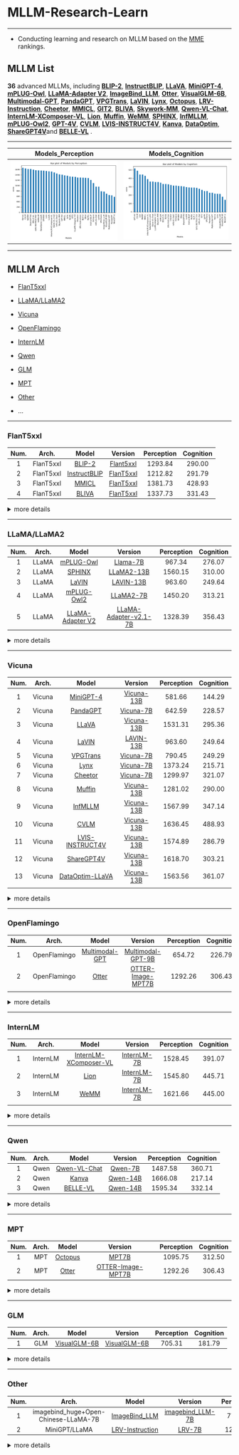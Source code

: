 # MLLM-Research-Learn

---

- Conducting learning and research on MLLM based on the [MME](https://github.com/BradyFU/Awesome-Multimodal-Large-Language-Models) rankings.

## MLLM List

**36** advanced MLLMs, including [**BLIP-2**](https://arxiv.org/pdf/2301.12597.pdf), [**InstructBLIP**](https://arxiv.org/pdf/2305.06500.pdf), [**LLaVA**](https://arxiv.org/pdf/2304.08485.pdf), [**MiniGPT-4**](https://arxiv.org/pdf/2304.10592.pdf), [**mPLUG-Owl**](https://arxiv.org/pdf/2304.14178.pdf), [**LLaMA-Adapter V2**](https://arxiv.org/pdf/2304.15010.pdf), [**ImageBind_LLM**](https://github.com/OpenGVLab/LLaMA-Adapter/tree/main), [**Otter**](https://arxiv.org/pdf/2305.03726.pdf), [**VisualGLM-6B**](https://github.com/THUDM/VisualGLM-6B), [**Multimodal-GPT**](https://arxiv.org/pdf/2305.04790.pdf), [**PandaGPT**](https://arxiv.org/pdf/2305.16355.pdf), [**VPGTrans**](https://arxiv.org/pdf/2305.01278.pdf), [**LaVIN**](https://arxiv.org/pdf/2305.15023.pdf), [**Lynx**](https://arxiv.org/pdf/2307.02469.pdf), [**Octopus**](https://github.com/gray311/UnifiedMultimodalInstructionTuning), [**LRV-Instruction**](https://arxiv.org/pdf/2306.14565.pdf), [**Cheetor**](https://arxiv.org/pdf/2308.04152.pdf), [**MMICL**](https://github.com/HaozheZhao/MIC), [**GIT2**](https://arxiv.org/pdf/2205.14100.pdf), [**BLIVA**](https://arxiv.org/pdf/2308.09936.pdf), [**Skywork-MM**](https://github.com/will-singularity/Skywork-MM/tree/main), [**Qwen-VL-Chat**](https://arxiv.org/pdf/2308.12966.pdf), [**InternLM-XComposer-VL**](https://arxiv.org/pdf/2309.15112.pdf), [**Lion**](https://github.com/mynameischaos/Lion), [**Muffin**](https://github.com/thunlp/Muffin), [**WeMM**](https://github.com/scenarios/WeMM), [**SPHINX**](https://github.com/Alpha-VLLM/LLaMA2-Accessory/tree/main/SPHINX), [**InfMLLM**](https://github.com/mightyzau/InfMLLM), [**mPLUG-Owl2**](https://github.com/X-PLUG/mPLUG-Owl/tree/main/mPLUG-Owl2), [**GPT-4V**](https://cdn.openai.com/papers/GPTV_System_Card.pdf), [**CVLM**](https://github.com/buptlihang/CVLM), [**LVIS-INSTRUCT4V**](https://arxiv.org/pdf/2311.07574.pdf), [**Kanva**](https://github.com/llp1992/Kanva), [**DataOptim**](https://github.com/BAAI-DCAI/DataOptim), [**ShareGPT4V**](https://github.com/InternLM/InternLM-XComposer/tree/main/projects/ShareGPT4V)and **[BELLE-VL](https://huggingface.co/BELLE-2/BELLE-VL)** .

---

|                      Models_Perception                       |                       Models_Cognition                       |
| :----------------------------------------------------------: | :----------------------------------------------------------: |
| ![Models_Perception_bar_plot](./images/bar/Models_Perception_bar_plot.png) | ![Models_Cognition_bar_plot](./images/bar/Models_Cognition_bar_plot.png) |



---

## MLLM Arch

- [FlanT5xxl](#FlanT5xxl)

- [LLaMA/LLaMA2](#LLaMA/LLaMA2)

- [Vicuna](#Vicuna)

- [OpenFlamingo](#OpenFlamingo)

- [InternLM](#InternLM)

- [Qwen](#Qwen)

- [GLM](#GLM)

- [MPT](#MPT)

- [Other](#Other)

- ...

---

### FlanT5xxl

| Num. |   Arch.   |                        Model                         |                           Version                            | Perception | Cognition |
| :--: | :-------: | :--------------------------------------------------: | :----------------------------------------------------------: | :--------: | :-------: |
|  1   | FlanT5xxl |    [BLIP-2](https://arxiv.org/pdf/2301.12597.pdf)    | [Flant5xxl](https://github.com/salesforce/LAVIS/tree/main/projects/blip2) |  1293.84   |  290.00   |
|  2   | FlanT5xxl | [InstructBLIP](https://arxiv.org/pdf/2305.06500.pdf) | [FlanT5xxl](https://github.com/salesforce/LAVIS/tree/main/projects/instructblip) |  1212.82   |  291.79   |
|  3   | FlanT5xxl |      [MMICL](https://github.com/HaozheZhao/MIC)      |      [FlanT5xxl](https://arxiv.org/pdf/2309.07915.pdf)       |  1381.73   |  428.93   |
|  4   | FlanT5xxl |    [BLIVA](https://arxiv.org/pdf/2308.09936.pdf)     |       [FlanT5xxl](https://github.com/mlpc-ucsd/BLIVA)        |  1337.73   |  331.43   |


<details><summary>more details </summary>
<p align="center">
  <img src="./images/chart/evaluation_chart_FlanT5xxl_1125.png" width="30%" height="30%"></p>

#### Perception
|                        Models                        |                           version                            | existence | count  | position | color  |  OCR   | posters |  cast  | scene  | landmark | artwork |  score  |
| :--------------------------------------------------: | :----------------------------------------------------------: | :-------: | :----: | :------: | :----: | :----: | :-----: | :----: | :----: | :------: | :-----: | :-----: |
|    [BLIP-2](https://arxiv.org/pdf/2301.12597.pdf)    | [Flant5xxl](https://github.com/salesforce/LAVIS/tree/main/projects/blip2) |  160.00   | 135.00 |  73.33   | 148.33 | 110.00 | 141.84  | 105.59 | 145.25 |  138.00  | 136.50  | 1293.84 |
| [InstructBLIP](https://arxiv.org/pdf/2305.06500.pdf) | [FlanT5xxl](https://github.com/salesforce/LAVIS/tree/main/projects/instructblip) |  185.00   | 143.33 |  66.67   | 153.33 | 72.50  | 123.81  | 101.18 | 153.00 |  79.75   | 134.25  | 1212.82 |
|      [MMICL](https://github.com/HaozheZhao/MIC)      |      [FlanT5xxl](https://arxiv.org/pdf/2309.07915.pdf)       |  170.00   | 160.00 |  81.67   | 156.67 | 100.00 | 146.26  | 141.76 | 153.75 |  136.13  | 135.50  | 1381.73 |
|    [BLIVA](https://arxiv.org/pdf/2308.09936.pdf)     |       [FlanT5xxl](https://github.com/mlpc-ucsd/BLIVA)        |  180.00   | 138.33 |  81.67   | 180.00 | 87.50  | 155.10  | 140.88 | 151.50 |  89.50   | 133.25  | 1337.73 |

#### Cognition

|                        Models                        |                           version                            | Common_Sense_Reasoning | Numerical_Calculation | Text_Translation | Code_Reasoning | score  |
| :--------------------------------------------------: | :----------------------------------------------------------: | :--------------------: | :-------------------: | :--------------: | :------------: | :----: |
|    [BLIP-2](https://arxiv.org/pdf/2301.12597.pdf)    | [Flant5xxl](https://github.com/salesforce/LAVIS/tree/main/projects/blip2) |         110.00         |         40.00         |      65.00       |     75.00      | 290.00 |
| [InstructBLIP](https://arxiv.org/pdf/2305.06500.pdf) | [FlanT5xxl](https://github.com/salesforce/LAVIS/tree/main/projects/instructblip) |         129.29         |         40.00         |      65.00       |     57.50      | 291.79 |
|      [MMICL](https://github.com/HaozheZhao/MIC)      |      [FlanT5xxl](https://arxiv.org/pdf/2309.07915.pdf)       |         136.43         |         82.50         |      132.50      |     77.50      | 428.93 |
|    [BLIVA](https://arxiv.org/pdf/2308.09936.pdf)     |       [FlanT5xxl](https://github.com/mlpc-ucsd/BLIVA)        |         136.43         |         57.50         |      77.50       |     60.00      | 331.43 |
</details>





---

### LLaMA/LLaMA2

| Num. | Arch. |                            Model                             |                           Version                            | Perception | Cognition |
| :--: | :---: | :----------------------------------------------------------: | :----------------------------------------------------------: | :--------: | :-------: |
|  1   | LLaMA |      [mPLUG-Owl](https://arxiv.org/pdf/2304.14178.pdf)       | [Llama-7B](https://huggingface.co/MAGAer13/mplug-owl-llama-7b) |   967.34   |  276.07   |
|  2   | LLaMA | [SPHINX](https://github.com/Alpha-VLLM/LLaMA2-Accessory/tree/main/SPHINX) | [LLaMA2-13B](https://github.com/Alpha-VLLM/LLaMA2-Accessory/tree/main/SPHINX) |  1560.15   |  310.00   |
|  3   | LLaMA |        [LaVIN](https://arxiv.org/pdf/2305.15023.pdf)         |       [LAVIN-13B](https://github.com/luogen1996/LaVIN)       |   963.60   |  249.64   |
|  4   | LLaMA |      [mPLUG-Owl2](https://arxiv.org/pdf/2311.04257.pdf)      | [LLaMA2-7B](https://github.com/X-PLUG/mPLUG-Owl/tree/main/mPLUG-Owl2) |  1450.20   |  313.21   |
|  5   | LLaMA |   [LLaMA-Adapter V2](https://arxiv.org/pdf/2304.15010.pdf)   | [LLaMA-Adapter-v2.1-7B](https://github.com/OpenGVLab/LLaMA-Adapter/tree/main/llama_adapter_v2_multimodal7b) |  1328.39   |  356.43   |

<details><summary>more details </summary>
<p align="center">
  <img src="./images/chart/evaluation_chart_llama_1125.png" width="30%" height="30%">
</p>

#### Perception

| Models                                                       | version                                                      | existence | count  | position | color  | OCR    | posters_200 | cast_200 | scene_200 | landmark_200 | artwork_200 | score   |
| ------------------------------------------------------------ | ------------------------------------------------------------ | --------- | ------ | -------- | ------ | ------ | ----------- | -------- | --------- | ------------ | ----------- | ------- |
| [mPLUG-Owl](https://arxiv.org/pdf/2304.14178.pdf)            | [Llama-7B](https://huggingface.co/MAGAer13/mplug-owl-llama-7b) | 120.00    | 50.00  | 50.00    | 55.00  | 65.00  | 136.05      | 100.29   | 135.50    | 159.25       | 96.25       | 967.34  |
| [SPHINX](https://github.com/Alpha-VLLM/LLaMA2-Accessory/tree/main/SPHINX) | [LLaMA2-13B](https://github.com/Alpha-VLLM/LLaMA2-Accessory/tree/main/SPHINX) | 195.00    | 160.00 | 153.33   | 160.00 | 87.50  | 164.29      | 177.94   | 160.00    | 168.09       | 134.00      | 1560.15 |
| [LaVIN](https://arxiv.org/pdf/2305.15023.pdf)                | [LAVIN-13B](https://github.com/luogen1996/LaVIN)             | 185.00    | 88.33  | 63.33    | 75.00  | 107.50 | 79.59       | 47.35    | 136.75    | 93.50        | 87.25       | 963.60  |
| [mPLUG-Owl2](https://arxiv.org/pdf/2311.04257.pdf)           | [LLaMA2-7B](https://github.com/X-PLUG/mPLUG-Owl/tree/main/mPLUG-Owl2) | 185.00    | 155.00 | 88.33    | 150.00 | 102.50 | 160.20      | 164.41   | 153.25    | 157.25       | 134.25      | 1450.20 |
| [LLaMA-Adapter V2](https://arxiv.org/pdf/2304.15010.pdf)     | [LLaMA-Adapter-v2.1-7B](https://github.com/OpenGVLab/LLaMA-Adapter/tree/main/llama_adapter_v2_multimodal7b) | 185.00    | 133.33 | 56.67    | 118.33 | 102.50 | 147.96      | 136.76   | 156.25    | 167.84       | 123.75      | 1328.39 |

#### Cognition

|                            Models                            |                           version                            | Common_Sense_Reasoning | Numerical_Calculation | Text_Translation | Code_Reasoning | score  |
| :----------------------------------------------------------: | :----------------------------------------------------------: | :--------------------: | :-------------------: | :--------------: | :------------: | :----: |
|      [mPLUG-Owl](https://arxiv.org/pdf/2304.14178.pdf)       | [Llama-7B](https://huggingface.co/MAGAer13/mplug-owl-llama-7b) |         78.57          |         60.00         |      80.00       |     57.50      | 276.07 |
| [SPHINX](https://github.com/Alpha-VLLM/LLaMA2-Accessory/tree/main/SPHINX) | [LLaMA2-13B](https://github.com/Alpha-VLLM/LLaMA2-Accessory/tree/main/SPHINX) |         130.00         |         55.00         |      75.00       |     50.00      | 310.00 |
|        [LaVIN](https://arxiv.org/pdf/2305.15023.pdf)         |       [LAVIN-13B](https://github.com/luogen1996/LaVIN)       |         87.14          |         65.00         |      47.50       |     50.00      | 249.64 |
|      [mPLUG-Owl2](https://arxiv.org/pdf/2311.04257.pdf)      | [LLaMA2-7B](https://github.com/X-PLUG/mPLUG-Owl/tree/main/mPLUG-Owl2) |         115.71         |         35.00         |      102.50      |     60.00      | 313.21 |
|   [LLaMA-Adapter V2](https://arxiv.org/pdf/2304.15010.pdf)   | [LLaMA-Adapter-v2.1-7B](https://github.com/OpenGVLab/LLaMA-Adapter/tree/main/llama_adapter_v2_multimodal7b) |         106.43         |         47.50         |      112.50      |     90.00      | 356.43 |

</details>


---

### Vicuna

| Num. | Arch.  |                           Model                           |                           Version                            | Perception | Cognition |
| :--: | :----: | :-------------------------------------------------------: | :----------------------------------------------------------: | :--------: | :-------: |
|  1   | Vicuna |     [MiniGPT-4](https://arxiv.org/pdf/2304.10592.pdf)     |    [Vicuna-13B](https://github.com/Vision-CAIR/MiniGPT-4)    |   581.66   |  144.29   |
|  2   | Vicuna |     [PandaGPT](https://arxiv.org/pdf/2305.16355.pdf)      |       [Vicuna-7B](https://github.com/yxuansu/PandaGPT)       |   642.59   |  228.57   |
|  3   | Vicuna |       [LLaVA](https://arxiv.org/pdf/2304.08485.pdf)       |      [Vicuna-13B](https://github.com/haotian-liu/LLaVA)      |  1531.31   |  295.36   |
|  4   | Vicuna |       [LaVIN](https://arxiv.org/pdf/2305.15023.pdf)       |       [LAVIN-13B](https://github.com/luogen1996/LaVIN)       |   963.60   |  249.64   |
|  5   | Vicuna |     [VPGTrans](https://arxiv.org/pdf/2305.01278.pdf)      |      [Vicuna-7B](https://github.com/VPGTrans/VPGTrans)       |   790.45   |  249.29   |
|  6   | Vicuna |       [Lynx](https://arxiv.org/pdf/2307.02469.pdf)        |      [Vicuna-7B](https://github.com/bytedance/lynx-llm)      |  1373.24   |  215.71   |
|  7   | Vicuna |      [Cheetor](https://arxiv.org/pdf/2308.04152.pdf)      |       [Vicuna-7B](https://github.com/DCDmllm/Cheetah)        |  1299.97   |  321.07   |
|  8   | Vicuna |        [Muffin](https://github.com/thunlp/Muffin)         |        [Vicuna-13B](https://github.com/thunlp/Muffin)        |  1281.02   |  290.00   |
|  9   | Vicuna |      [InfMLLM](https://github.com/mightyzau/InfMLLM)      |      [Vicuna-13B](https://github.com/mightyzau/InfMLLM)      |  1567.99   |  347.14   |
|  10  | Vicuna |        [CVLM](https://github.com/buptlihang/CVLM)         |       [Vicuna-13B](https://github.com/buptlihang/CVLM)       |  1636.45   |  488.93   |
|  11  | Vicuna |  [LVIS-INSTRUCT4V](https://arxiv.org/pdf/2311.07574.pdf)  |    [Vicuna-13B](https://github.com/X2FD/LVIS-INSTRUCT4V)     |  1574.89   |  286.79   |
|  12  | Vicuna |    [ShareGPT4V](https://arxiv.org/pdf/2311.12793.pdf)     | [Vicuna-13B](https://github.com/InternLM/InternLM-XComposer/tree/main/projects/ShareGPT4V) |  1618.70   |  303.21   |
|  13  | Vicuna | [DataOptim-LLaVA](https://github.com/BAAI-DCAI/DataOptim) |     [Vicuna-13B](https://github.com/BAAI-DCAI/DataOptim)     |  1563.56   |  361.07   |
|      |        |                                                           |                                                              |            |           |

<details><summary>more details </summary>
<p align="center">
  <img src="./images/chart/evaluation_chart_vicuna_1125.png" width="30%" height="30%">
</p>

#### Perception

|                          Models                           |                           version                            | existence | count  | position | color  |  OCR   | posters |  cast  | scene  | landmark | artwork |  score  |
| :-------------------------------------------------------: | :----------------------------------------------------------: | :-------: | :----: | :------: | :----: | :----: | :-----: | :----: | :----: | :------: | :-----: | :-----: |
|     [MiniGPT-4](https://arxiv.org/pdf/2304.10592.pdf)     |    [Vicuna-13B](https://github.com/Vision-CAIR/MiniGPT-4)    |   68.33   | 55.00  |  43.33   | 75.00  | 57.50  |  41.84  | 54.41  | 71.75  |  54.00   |  60.50  | 581.66  |
|     [PandaGPT](https://arxiv.org/pdf/2305.16355.pdf)      |       [Vicuna-7B](https://github.com/yxuansu/PandaGPT)       |   70.00   | 50.00  |  50.00   | 50.00  | 50.00  |  76.53  | 57.06  | 118.00 |  69.75   |  51.25  | 642.59  |
|       [LLaVA](https://arxiv.org/pdf/2304.08485.pdf)       |      [Vicuna-13B](https://github.com/haotian-liu/LLaVA)      |  185.00   | 155.00 |  133.33  | 170.00 | 125.00 | 160.54  | 152.94 | 161.25 |  170.50  | 117.75  | 1531.31 |
|       [LaVIN](https://arxiv.org/pdf/2305.15023.pdf)       |       [LAVIN-13B](https://github.com/luogen1996/LaVIN)       |  185.00   | 88.33  |  63.33   | 75.00  | 107.50 |  79.59  | 47.35  | 136.75 |  93.50   |  87.25  | 963.60  |
|     [VPGTrans](https://arxiv.org/pdf/2305.01278.pdf)      |      [Vicuna-7B](https://github.com/VPGTrans/VPGTrans)       |   70.00   | 85.00  |  63.33   | 73.33  | 77.50  |  84.01  | 53.53  | 141.75 |  64.75   |  77.25  | 790.45  |
|       [Lynx](https://arxiv.org/pdf/2307.02469.pdf)        |      [Vicuna-7B](https://github.com/bytedance/lynx-llm)      |  195.00   | 151.67 |  90.00   | 170.00 | 77.50  | 124.83  | 118.24 | 164.50 |  162.00  | 119.50  | 1373.24 |
|      [Cheetor](https://arxiv.org/pdf/2308.04152.pdf)      |       [Vicuna-7B](https://github.com/DCDmllm/Cheetah)        |  180.00   | 96.67  |  80.00   | 116.67 | 100.00 | 147.28  | 164.12 | 156.00 |  145.73  | 113.50  | 1299.97 |
|        [Muffin](https://github.com/thunlp/Muffin)         |        [Vicuna-13B](https://github.com/thunlp/Muffin)        |  195.00   | 163.33 |  66.67   | 165.00 | 57.50  | 137.76  | 81.76  | 151.25 |  146.25  | 116.50  | 1281.02 |
|      [InfMLLM](https://github.com/mightyzau/InfMLLM)      |      [Vicuna-13B](https://github.com/mightyzau/InfMLLM)      |  190.00   | 151.67 |  143.33  | 185.00 | 132.50 | 163.27  | 161.47 | 165.25 |  167.00  | 108.50  | 1567.99 |
|        [CVLM](https://github.com/buptlihang/CVLM)         |       [Vicuna-13B](https://github.com/buptlihang/CVLM)       |  185.00   | 155.00 |  178.33  | 185.00 | 155.00 | 162.24  | 155.88 | 162.75 |  169.50  | 127.75  | 1636.45 |
|  [LVIS-INSTRUCT4V](https://arxiv.org/pdf/2311.07574.pdf)  |    [Vicuna-13B](https://github.com/X2FD/LVIS-INSTRUCT4V)     |  195.00   | 160.00 |  128.33  | 180.00 | 132.50 | 162.59  | 161.47 | 163.25 |  161.50  | 130.25  | 1574.89 |
|    [ShareGPT4V](https://arxiv.org/pdf/2311.12793.pdf)     | [Vicuna-13B](https://github.com/InternLM/InternLM-XComposer/tree/main/projects/ShareGPT4V) |  190.00   | 165.00 |  153.33  | 185.00 | 132.50 | 169.05  | 153.82 | 168.00 |  174.00  | 128.00  | 1618.70 |
| [DataOptim-LLaVA](https://github.com/BAAI-DCAI/DataOptim) |     [Vicuna-13B](https://github.com/BAAI-DCAI/DataOptim)     |  190.00   | 165.00 |  121.67  | 155.00 | 162.50 | 169.73  | 159.41 | 166.50 |  160.00  | 113.75  | 1563.56 |
|                                                           |                                                              |           |        |          |        |        |         |        |        |          |         |         |

#### Cognition

|                          Models                           |                           version                            | Common_Sense_Reasoning | Numerical_Calculation | Text_Translation | Code_Reasoning | score  |
| :-------------------------------------------------------: | :----------------------------------------------------------: | :--------------------: | :-------------------: | :--------------: | :------------: | :----: |
|     [MiniGPT-4](https://arxiv.org/pdf/2304.10592.pdf)     |    [Vicuna-13B](https://github.com/Vision-CAIR/MiniGPT-4)    |         59.29          |         45.00         |       0.00       |     40.00      | 144.29 |
|     [PandaGPT](https://arxiv.org/pdf/2305.16355.pdf)      |       [Vicuna-7B](https://github.com/yxuansu/PandaGPT)       |         73.57          |         50.00         |      57.50       |     47.50      | 228.57 |
|       [LLaVA](https://arxiv.org/pdf/2304.08485.pdf)       |      [Vicuna-13B](https://github.com/haotian-liu/LLaVA)      |         127.86         |         42.50         |      77.50       |     47.50      | 295.36 |
|       [LaVIN](https://arxiv.org/pdf/2305.15023.pdf)       |       [LAVIN-13B](https://github.com/luogen1996/LaVIN)       |         87.14          |         65.00         |      47.50       |     50.00      | 249.64 |
|     [VPGTrans](https://arxiv.org/pdf/2305.01278.pdf)      |      [Vicuna-7B](https://github.com/VPGTrans/VPGTrans)       |         64.29          |         50.00         |      77.50       |     57.50      | 249.29 |
|       [Lynx](https://arxiv.org/pdf/2307.02469.pdf)        |      [Vicuna-7B](https://github.com/bytedance/lynx-llm)      |         110.71         |         17.50         |      42.50       |     45.00      | 215.71 |
|      [Cheetor](https://arxiv.org/pdf/2308.04152.pdf)      |       [Vicuna-7B](https://github.com/DCDmllm/Cheetah)        |         98.57          |         77.50         |      57.50       |     87.50      | 321.07 |
|        [Muffin](https://github.com/thunlp/Muffin)         |        [Vicuna-13B](https://github.com/thunlp/Muffin)        |         137.76         |         81.76         |      151.25      |     146.25     | 116.50 |
|      [InfMLLM](https://github.com/mightyzau/InfMLLM)      |      [Vicuna-13B](https://github.com/mightyzau/InfMLLM)      |         132.14         |         60.00         |      102.50      |     52.50      | 347.14 |
|        [CVLM](https://github.com/buptlihang/CVLM)         |       [Vicuna-13B](https://github.com/buptlihang/CVLM)       |         131.43         |        137.50         |      147.50      |     72.50      | 488.93 |
|  [LVIS-INSTRUCT4V](https://arxiv.org/pdf/2311.07574.pdf)  |    [Vicuna-13B](https://github.com/X2FD/LVIS-INSTRUCT4V)     |         134.29         |         40.00         |      70.00       |     42.50      | 286.79 |
|    [ShareGPT4V](https://arxiv.org/pdf/2311.12793.pdf )    | [Vicuna-13B](https://github.com/InternLM/InternLM-XComposer/tree/main/projects/ShareGPT4V) |         125.71         |         45.00         |      80.00       |     52.50      | 303.21 |
| [DataOptim-LLaVA](https://github.com/BAAI-DCAI/DataOptim) |     [Vicuna-13B](https://github.com/BAAI-DCAI/DataOptim)     |         123.57         |         47.50         |      110.00      |     80.00      | 361.07 |

</details>







---

### OpenFlamingo

| Num. |    Arch.     |                         Model                          |                           Version                            | Perception | Cognition |
| :--: | :----------: | :----------------------------------------------------: | :----------------------------------------------------------: | :--------: | :-------: |
|  1   | OpenFlamingo | [Multimodal-GPT](https://arxiv.org/pdf/2305.04790.pdf) | [Multimodal-GPT-9B](https://github.com/open-mmlab/Multimodal-GPT) |   654.72   |  226.79   |
|  2   | OpenFlamingo |     [Otter](https://arxiv.org/pdf/2305.03726.pdf)      |    [OTTER-Image-MPT7B](https://github.com/Luodian/Otter)     |  1292.26   |  306.43   |
|      |              |                                                        |                                                              |            |           |

<details><summary>more details </summary>
#### Perception

|                         Models                         |                           version                            | existence | count | position | color  |  OCR  | posters |  cast  | scene  | landmark | artwork |  score  |
| :----------------------------------------------------: | :----------------------------------------------------------: | :-------: | :---: | :------: | :----: | :---: | :-----: | :----: | :----: | :------: | :-----: | :-----: |
| [Multimodal-GPT](https://arxiv.org/pdf/2305.04790.pdf) | [Multimodal-GPT-9B](https://github.com/open-mmlab/Multimodal-GPT) |   61.67   | 55.00 |  58.33   | 68.33  | 82.50 |  57.82  | 73.82  | 68.00  |  69.75   |  59.50  | 654.72  |
|     [Otter](https://arxiv.org/pdf/2305.03726.pdf)      |    [OTTER-Image-MPT7B](https://github.com/Luodian/Otter)     |  195.00   | 88.33 |  86.67   | 113.33 | 72.50 | 138.78  | 172.65 | 158.75 |  137.25  | 129.00  | 1292.26 |

#### Cognition

|                         Models                         |                           version                            | Common_Sense_Reasoning_2 | Numerical_Calculation | Text_Translation | Code_Reasoning | score  |
| :----------------------------------------------------: | :----------------------------------------------------------: | :----------------------: | :-------------------: | :--------------: | :------------: | :----: |
| [Multimodal-GPT](https://arxiv.org/pdf/2305.04790.pdf) | [Multimodal-GPT-9B](https://github.com/open-mmlab/Multimodal-GPT) |          49.29           |         62.50         |      60.00       |     55.00      | 226.79 |
|     [Otter](https://arxiv.org/pdf/2305.03726.pdf)      |    [OTTER-Image-MPT7B](https://github.com/Luodian/Otter)     |          106.43          |         72.50         |      57.50       |     70.00      | 306.43 |

</details>

---


### InternLM

| Num. |  Arch.   |                            Model                             |                           Version                            | Perception | Cognition |
| :--: | :------: | :----------------------------------------------------------: | :----------------------------------------------------------: | :--------: | :-------: |
|  1   | InternLM | [InternLM-XComposer-VL](https://github.com/InternLM/InternLM-XComposer) | [InternLM-7B](https://github.com/InternLM/InternLM-XComposer) |  1528.45   |  391.07   |
|  2   | InternLM |        [Lion](https://github.com/mynameischaos/Lion)         |     [InternLM-7B](https://github.com/mynameischaos/Lion)     |  1545.80   |  445.71   |
|  3   | InternLM |          [WeMM](https://github.com/scenarios/WeMM)           |       [InternLM-7B](https://github.com/scenarios/WeMM)       |  1621.66   |  445.00   |
|      |          |                                                              |                                                              |            |           |

<details><summary>more details </summary>
#### Perception

| Models                                                       | version                                                      | existence | count  | position | color  | OCR    | posters | cast   | scene  | landmark | artwork | score   |
| ------------------------------------------------------------ | ------------------------------------------------------------ | --------- | ------ | -------- | ------ | ------ | ------- | ------ | ------ | -------- | ------- | ------- |
| [InternLM-XComposer-VL](https://github.com/InternLM/InternLM-XComposer) | [InternLM-7B](https://github.com/InternLM/InternLM-XComposer) | 190.00    | 158.33 | 126.67   | 165.00 | 125.00 | 161.90  | 150.29 | 159.75 | 165.25   | 126.25  | 1528.45 |
| [Lion](https://github.com/mynameischaos/Lion)                | [InternLM-7B](https://github.com/mynameischaos/Lion)         | 190.00    | 155.00 | 153.33   | 180.00 | 72.50  | 181.63  | 150.59 | 159.00 | 173.00   | 130.75  | 1545.80 |
| [WeMM](https://github.com/scenarios/WeMM)                    | [InternLM-7B](https://github.com/scenarios/WeMM)             | 195.00    | 140.00 | 126.67   | 168.33 | 147.50 | 160.54  | 179.12 | 176.25 | 172.25   | 156.00  | 1621.66 |

#### Cognition

|                            Models                            |                           version                            | Common_Sense_Reasoning | Numerical_Calculation | Text_Translation | Code_Reasoning | score  |
| :----------------------------------------------------------: | :----------------------------------------------------------: | :--------------------: | :-------------------: | :--------------: | :------------: | :----: |
| [InternLM-XComposer-VL](https://github.com/InternLM/InternLM-XComposer) | [InternLM-7B](https://github.com/InternLM/InternLM-XComposer) |         138.57         |         55.00         |      112.50      |     85.00      | 391.07 |
|        [Lion](https://github.com/mynameischaos/Lion)         |     [InternLM-7B](https://github.com/mynameischaos/Lion)     |         125.71         |        105.00         |      147.50      |     67.50      | 445.71 |
|          [WeMM](https://github.com/scenarios/WeMM)           |       [InternLM-7B](https://github.com/scenarios/WeMM)       |         140.00         |         57.50         |      130.00      |     117.50     | 445.00 |

</details>

---

### Qwen

| Num. | Arch. |                        Model                        |                       Version                       | Perception | Cognition |
| :--: | :---: | :-------------------------------------------------: | :-------------------------------------------------: | :--------: | :-------: |
|  1   | Qwen  | [Qwen-VL-Chat](https://github.com/QwenLM/Qwen-VL/)  |    [Qwen-7B](https://github.com/QwenLM/Qwen-VL)     |  1487.58   |  360.71   |
|  2   | Qwen  |      [Kanva](https://github.com/llp1992/Kanva)      |    [Qwen-14B](https://github.com/llp1992/Kanva)     |  1666.08   |  217.14   |
|  3   | Qwen  | [BELLE-VL](https://huggingface.co/BELLE-2/BELLE-VL) | [Qwen-14B](https://huggingface.co/BELLE-2/BELLE-VL) |  1595.34   |  332.14   |

<details><summary>more details </summary>
#### Perception

|                       Models                        |                       version                       | existence | count  | position | color  |  OCR   | posters_200 | cast_200 | scene_200 | landmark_200 | artwork_200 |  score  |
| :-------------------------------------------------: | :-------------------------------------------------: | :-------: | :----: | :------: | :----: | :----: | :---------: | :------: | :-------: | :----------: | :---------: | :-----: |
| [Qwen-VL-Chat](https://github.com/QwenLM/Qwen-VL/)  |    [Qwen-7B](https://github.com/QwenLM/Qwen-VL)     |  158.33   | 150.00 |  128.33  | 170.00 | 140.00 |   178.57    |  120.59  |  152.25   |    164.00    |   125.50    | 1487.58 |
|      [Kanva](https://github.com/llp1992/Kanva)      |    [Qwen-14B](https://github.com/llp1992/Kanva)     |  195.00   | 156.67 |  185.00  | 160.00 | 152.50 |   140.82    |  145.00  |  179.75   |    184.34    |   167.00    | 1666.08 |
| [BELLE-VL](https://huggingface.co/BELLE-2/BELLE-VL) | [Qwen-14B](https://huggingface.co/BELLE-2/BELLE-VL) |  190.00   | 150.00 |  130.00  | 175.00 | 177.50 |   166.33    |  136.76  |  156.25   |    174.00    |   139.50    | 1595.34 |

#### Cognition

|                       Models                        |                       version                       | Common_Sense_Reasoning | Numerical_Calculation | Text_Translation | Code_Reasoning | score  |
| :-------------------------------------------------: | :-------------------------------------------------: | :--------------------: | :-------------------: | :--------------: | :------------: | :----: |
| [Qwen-VL-Chat](https://github.com/QwenLM/Qwen-VL/)  |    [Qwen-7B](https://github.com/QwenLM/Qwen-VL)     |         130.71         |         40.00         |      147.50      |     42.50      | 360.71 |
|      [Kanva](https://github.com/llp1992/Kanva)      |    [Qwen-14B](https://github.com/llp1992/Kanva)     |         72.14          |         50.00         |      50.00       |     45.00      | 217.14 |
| [BELLE-VL](https://huggingface.co/BELLE-2/BELLE-VL) | [Qwen-14B](https://huggingface.co/BELLE-2/BELLE-VL) |         127.14         |         47.50         |      102.50      |     55.00      | 332.14 |

</details>


---

### MPT

| Num. | Arch. |                            Model                             |                           Version                            | Perception | Cognition |
| :--: | :---: | :----------------------------------------------------------: | :----------------------------------------------------------: | :--------: | :-------: |
|  1   |  MPT  | [Octopus](https://github.com/gray311/UnifiedMultimodalInstructionTuning) | [MPT7B](https://github.com/gray311/UnifiedMultimodalInstructionTuning) |  1095.75   |  312.50   |
|  2   |  MPT  |        [Otter](https://arxiv.org/pdf/2305.03726.pdf)         |    [OTTER-Image-MPT7B](https://github.com/Luodian/Otter)     |  1292.26   |  306.43   |

<details><summary>more details </summary>
#### Perception

| Models                                                       | version                                                      | existence | count | position | color  | OCR   | posters | cast   | scene  | landmark | artwork | score   |
| ------------------------------------------------------------ | ------------------------------------------------------------ | --------- | ----- | -------- | ------ | ----- | ------- | ------ | ------ | -------- | ------- | ------- |
| [Octopus](https://github.com/gray311/UnifiedMultimodalInstructionTuning) | [MPT7B](https://github.com/gray311/UnifiedMultimodalInstructionTuning) | 180.00    | 53.33 | 48.33    | 103.33 | 65.00 | 138.10  | 129.41 | 157.25 | 126.00   | 95.00   | 1095.75 |
| [Otter](https://arxiv.org/pdf/2305.03726.pdf)                | [OTTER-Image-MPT7B](https://github.com/Luodian/Otter)        | 195.00    | 88.33 | 86.67    | 113.33 | 72.50 | 138.78  | 172.65 | 158.75 | 137.25   | 129.00  | 1292.26 |

#### Cognition

| Models                                                       | version                                                      | Common_Sense_Reasoning | Numerical_Calculation | Text_Translation | Code_Reasoning | score  |
| ------------------------------------------------------------ | ------------------------------------------------------------ | ---------------------- | --------------------- | ---------------- | -------------- | ------ |
| [Octopus](https://github.com/gray311/UnifiedMultimodalInstructionTuning) | [MPT7B](https://github.com/gray311/UnifiedMultimodalInstructionTuning) | 100.00                 | 47.50                 | 102.50           | 62.50          | 312.50 |
| [Otter](https://arxiv.org/pdf/2305.03726.pdf)                | [OTTER-Image-MPT7B](https://github.com/Luodian/Otter)        | 106.43                 | 72.50                 | 57.50            | 70.00          | 306.43 |

</details>

---

### GLM

| Num. | Arch. |                         Model                         |                        Version                        | Perception | Cognition |
| :--: | :---: | :---------------------------------------------------: | :---------------------------------------------------: | :--------: | :-------: |
|  1   |  GLM  | [VisualGLM-6B](https://github.com/THUDM/VisualGLM-6B) | [VisualGLM-6B](https://github.com/THUDM/VisualGLM-6B) |   705.31   |  181.79   |

<details><summary>more details </summary>
#### Perception

| Models                                                | version                                               | existence | count | position | color | OCR   | posters | cast  | scene  | landmark | artwork | score  |
| ----------------------------------------------------- | ----------------------------------------------------- | --------- | ----- | -------- | ----- | ----- | ------- | ----- | ------ | -------- | ------- | ------ |
| [VisualGLM-6B](https://github.com/THUDM/VisualGLM-6B) | [VisualGLM-6B](https://github.com/THUDM/VisualGLM-6B) | 85.00     | 50.00 | 48.33    | 55.00 | 42.50 | 65.99   | 53.24 | 146.25 | 83.75    | 75.25   | 705.31 |

#### Cognition

| Models                                                | version                                               | Common_Sense_Reasoning | Numerical_Calculation | Text_Translation | Code_Reasoning | score  |
| ----------------------------------------------------- | ----------------------------------------------------- | ---------------------- | --------------------- | ---------------- | -------------- | ------ |
| [VisualGLM-6B](https://github.com/THUDM/VisualGLM-6B) | [VisualGLM-6B](https://github.com/THUDM/VisualGLM-6B) | 39.29                  | 45.00                 | 50.00            | 47.50          | 181.79 |

</details>




---

### Other

| Num. |                Arch.                 |                            Model                             |                           Version                            | Perception | Cognition |
| :--: | :----------------------------------: | :----------------------------------------------------------: | :----------------------------------------------------------: | :--------: | :-------: |
|  1   | imagebind_huge+Open-Chinese-LLaMA-7B | [ImageBind_LLM](https://github.com/OpenGVLab/LLaMA-Adapter/tree/main) | [imagebind_LLM-7B](https://github.com/OpenGVLab/LLaMA-Adapter/tree/main/imagebind_LLM) |   775.77   |  213.57   |
|  2   |            MiniGPT/LLaMA             |   [LRV-Instruction](https://arxiv.org/pdf/2306.14565.pdf)    |    [LRV-7B](https://github.com/FuxiaoLiu/LRV-Instruction)    |  1299.79   |  286.79   |

<details><summary>more details </summary>
#### Perception

| Models                                                       | version                                                      | existence | count  | position | color  | OCR    | posters | cast   | scene  | landmark | artwork | score   |
| ------------------------------------------------------------ | ------------------------------------------------------------ | --------- | ------ | -------- | ------ | ------ | ------- | ------ | ------ | -------- | ------- | ------- |
| [ImageBind_LLM](https://github.com/OpenGVLab/LLaMA-Adapter/tree/main) | [imagebind_LLM-7B](https://github.com/OpenGVLab/LLaMA-Adapter/tree/main/imagebind_LLM) | 128.33    | 60.00  | 46.67    | 73.33  | 80.00  | 64.97   | 76.47  | 113.25 | 62.00    | 70.75   | 775.77  |
| [LRV-Instruction](https://arxiv.org/pdf/2306.14565.pdf)      | [LRV-7B](https://github.com/FuxiaoLiu/LRV-Instruction)       | 165.00    | 111.67 | 86.67    | 165.00 | 110.00 | 139.04  | 112.65 | 147.98 | 160.53   | 101.25  | 1299.79 |

#### Cognition

| Models                                                       | version                                                      | Common_Sense_Reasoning_2 | Numerical_Calculation | Text_Translation | Code_Reasoning | score  |
| ------------------------------------------------------------ | ------------------------------------------------------------ | ------------------------ | --------------------- | ---------------- | -------------- | ------ |
| [ImageBind_LLM](https://github.com/OpenGVLab/LLaMA-Adapter/tree/main) | [imagebind_LLM-7B](https://github.com/OpenGVLab/LLaMA-Adapter/tree/main/imagebind_LLM) | 48.57                    | 55.00                 | 50.00            | 60.00          | 213.57 |
| [LRV-Instruction](https://arxiv.org/pdf/2306.14565.pdf)      | [LRV-7B](https://github.com/FuxiaoLiu/LRV-Instruction)       | 100.71                   | 70.00                 | 85.00            | 72.50          | 328.21 |

</details>

